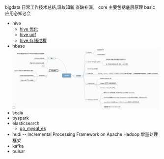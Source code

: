 bigdata
日常工作技术总结,温故知新,查缺补漏。
core 主要包括底层原理
basic 应用必知必会

* hive
  * [hive 优化](/Learn_hive/hive优化.md)
  * [hive udf](/Learn_hive/hive_udf.cson)
  * [hive 存储过程](Learn_hive/hpl-sql.md)
* hbase
![avatar](/learn_hbase/hbase.png)
* scala
* pyspark
* elasticsearch
  * [go_mysql_es](/learn_elasticsearch/go_mysql_es.md)
* hudi  -- Incremental Processing Framework on Apache Hadoop 增量处理框架
* kafka
* pulsar